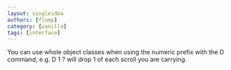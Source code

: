 ```yaml
---
layout: singleidea
authors: [flump]
category: [vanilla]
tags: [interface]
---
```

You can use whole object classes when using the numeric prefix with the D command, e.g. D 1 ? will drop 1 of each scroll you are carrying.
